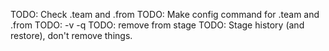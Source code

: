  
TODO: Check .team and .from
TODO: Make config command for .team and .from
TODO: -v -q
TODO: remove from stage
TODO: Stage history (and restore), don't remove things.
